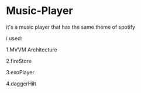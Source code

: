 # Music-Player
it's a music player that has the same theme of spotify
<p>i used:</p>
<p> 1.MVVM Architecture</P>
<p> 2.fireStore </p>
<p> 3.exoPlayer</p>
<p> 4.daggerHilt</p>
